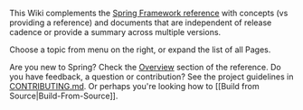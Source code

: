 This Wiki complements the [Spring Framework reference](https://docs.spring.io/spring-framework/docs/current/reference/html/) with concepts (vs providing a reference) and documents that are independent of release cadence or provide a summary across multiple versions.

Choose a topic from menu on the right, or expand the list of all Pages.

Are you new to Spring? Check the [Overview](https://docs.spring.io/spring/docs/current/spring-framework-reference/overview.html#spring-introduction) section of the reference. Do you have feedback, a question or contribution? See the project guidelines in [CONTRIBUTING.md](https://github.com/SpringSource/spring-framework/blob/master/CONTRIBUTING.md). Or perhaps you're looking how to [[Build from Source|Build-From-Source]].

